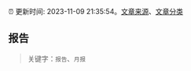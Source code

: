 :alarm_clock: 更新时间: 2023-11-09 21:35:54。[文章来源](/README.md)、[文章分类](/TAGS.md)

## 报告


> 关键字：`报告`、`月报`



